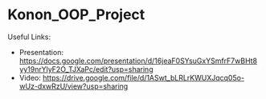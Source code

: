 # Konon_OOP_Project

Useful Links:
- Presentation:
https://docs.google.com/presentation/d/16jeaF0SYsuGxYSmfrF7wBHt8yy19nrYlyF2O_TJXaPc/edit?usp=sharing
- Video: 
https://drive.google.com/file/d/1ASwt_bLRLrKWUXJqcq05o-wUz-dxwRzU/view?usp=sharing
